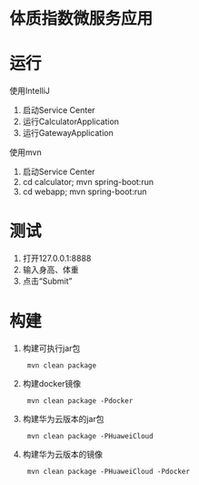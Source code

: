 # 体质指数微服务应用

# 运行
使用IntelliJ

1. 启动Service Center
2. 运行CalculatorApplication
3. 运行GatewayApplication

使用mvn
1. 启动Service Center
2. cd calculator; mvn spring-boot:run
3. cd webapp; mvn spring-boot:run

# 测试

1. 打开127.0.0.1:8888
2. 输入身高、体重
3. 点击“Submit”

# 构建
1. 构建可执行jar包

        mvn clean package
2. 构建docker镜像

        mvn clean package -Pdocker
3. 构建华为云版本的jar包

        mvn clean package -PHuaweiCloud
4. 构建华为云版本的镜像
 
        mvn clean package -PHuaweiCloud -Pdocker